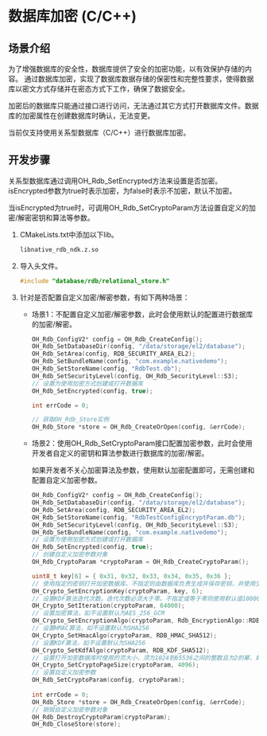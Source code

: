 # 数据库加密 (C/C++)
<!--Kit: ArkData-->
<!--Subsystem: DistributedDataManager-->
<!--Owner: @baijidong-->
<!--Designer: @widecode; @htt1997-->
<!--Tester: @yippo; @logic42-->
<!--Adviser: @ge-yafang-->

## 场景介绍

为了增强数据库的安全性，数据库提供了安全的加密功能，以有效保护存储的内容。
通过数据库加密，实现了数据库数据存储的保密性和完整性要求，使得数据库以密文方式存储并在密态方式下工作，确保了数据安全。

加密后的数据库只能通过接口进行访问，无法通过其它方式打开数据库文件。数据库的加密属性在创建数据库时确认，无法变更。

当前仅支持使用关系型数据库（C/C++）进行数据库加密。

## 开发步骤

关系型数据库通过调用OH_Rdb_SetEncrypted方法来设置是否加密。isEncrypted参数为true时表示加密，为false时表示不加密，默认不加密。

当isEncrypted为true时，可调用OH_Rdb_SetCryptoParam方法设置自定义的加密/解密密钥和算法等参数。





1. CMakeLists.txt中添加以下lib。

    ```txt
    libnative_rdb_ndk.z.so
    ```

2. 导入头文件。

    ```c
    #include "database/rdb/relational_store.h"
    ```

3. 针对是否配置自定义加密/解密参数，有如下两种场景：

    * 场景1：不配置自定义加密/解密参数，此时会使用默认的配置进行数据库的加密/解密。

        ```c
        OH_Rdb_ConfigV2* config = OH_Rdb_CreateConfig();
        OH_Rdb_SetDatabaseDir(config, "/data/storage/el2/database");
        OH_Rdb_SetArea(config, RDB_SECURITY_AREA_EL2);
        OH_Rdb_SetBundleName(config, "com.example.nativedemo");
        OH_Rdb_SetStoreName(config, "RdbTest.db");
        OH_Rdb_SetSecurityLevel(config, OH_Rdb_SecurityLevel::S3);
        // 设置为使用加密方式创建或打开数据库
        OH_Rdb_SetEncrypted(config, true);
        
        int errCode = 0;
        
        // 获取OH_Rdb_Store实例
        OH_Rdb_Store *store = OH_Rdb_CreateOrOpen(config, &errCode);
        ```

    * 场景2：使用OH_Rdb_SetCryptoParam接口配置加密参数，此时会使用开发者自定义的密钥和算法参数进行数据库的加密/解密。
    
      如果开发者不关心加密算法及参数，使用默认加密配置即可，无需创建和配置自定义加密参数。

        ```c
        OH_Rdb_ConfigV2* config = OH_Rdb_CreateConfig();
        OH_Rdb_SetDatabaseDir(config, "/data/storage/el2/database");
        OH_Rdb_SetArea(config, RDB_SECURITY_AREA_EL2);
        OH_Rdb_SetStoreName(config, "RdbTestConfigEncryptParam.db");
        OH_Rdb_SetSecurityLevel(config, OH_Rdb_SecurityLevel::S3);
        OH_Rdb_SetBundleName(config, "com.example.nativedemo");
        // 设置为使用加密方式创建或打开数据库
        OH_Rdb_SetEncrypted(config, true);
        // 创建自定义加密参数对象
        OH_Rdb_CryptoParam *cryptoParam = OH_Rdb_CreateCryptoParam();
        
        uint8_t key[6] = { 0x31, 0x32, 0x33, 0x34, 0x35, 0x36 };
        // 使用指定的密钥打开加密数据库。不指定则由数据库负责生成并保存密钥，并使用生成的密钥。
        OH_Crypto_SetEncryptionKey(cryptoParam, key, 6);
        // 设置KDF算法迭代次数。迭代次数必须大于零。不指定或等于零则使用默认值10000和默认加密算法。
        OH_Crypto_SetIteration(cryptoParam, 64000);
        // 设置加密算法，如不设置默认为AES_256_GCM
        OH_Crypto_SetEncryptionAlgo(cryptoParam, Rdb_EncryptionAlgo::RDB_AES_256_CBC);
        // 设置HMAC算法，如不设置默认为SHA256
        OH_Crypto_SetHmacAlgo(cryptoParam, RDB_HMAC_SHA512);
        // 设置KDF算法，如不设置默认为SHA256
        OH_Crypto_SetKdfAlgo(cryptoParam, RDB_KDF_SHA512);
        // 设置打开加密数据库时使用的页大小，须为1024到65536之间的整数且为2的幂，如不设置默认为1024
        OH_Crypto_SetCryptoPageSize(cryptoParam, 4096);
        // 设置自定义加密参数
        OH_Rdb_SetCryptoParam(config, cryptoParam);
           
        int errCode = 0;
        OH_Rdb_Store *store = OH_Rdb_CreateOrOpen(config, &errCode);
        // 销毁自定义加密参数对象
        OH_Rdb_DestroyCryptoParam(cryptoParam);
        OH_Rdb_CloseStore(store);
        ```
